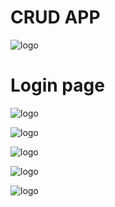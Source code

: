<h1>CRUD APP</h1>




![logo](https://github.com/prajinpatil42/Crud_App/blob/main/pics/1.png)



<h1>Login page</h1>

![logo](https://github.com/prajinpatil42/Crud_App/blob/main/pics/2.png)


![logo](https://github.com/prajinpatil42/Crud_App/blob/main/pics/3.png)

![logo](https://github.com/prajinpatil42/Crud_App/blob/main/pics/4.png)

![logo](https://github.com/prajinpatil42/Crud_App/blob/main/pics/5.png)

![logo](https://github.com/prajinpatil42/Crud_App/blob/main/pics/6.png)
